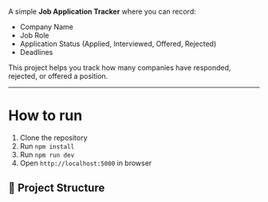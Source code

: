 A simple **Job Application Tracker** where you can record:

- Company Name
- Job Role
- Application Status (Applied, Interviewed, Offered, Rejected)
- Deadlines

This project helps you track how many companies have responded, rejected, or offered a position.

---
# How to run

1. Clone the repository
2. Run `npm install`
3. Run `npm run dev`
4. Open `http://localhost:5000` in browser

## 📂 Project Structure

